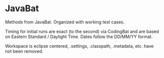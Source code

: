 JavaBat
=======

Methods from JavaBat. Organized with working test cases.

Timing for initial runs are exact (to the second) via CodingBat and are based on Eastern Standard / Daylight Time.
Dates follow the DD/MM/YY format.

Workspace is eclipse centered, .settings, .classpath, .metadata, etc. have not been removed.